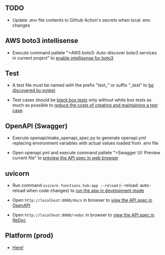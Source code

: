 ## TODO

- Update .env file contents to Github Action's secrets when local .env changes

## AWS boto3 intellisense

- Execute command pallete ">AWS boto3: Auto-discover boto3 services in current project" to [enable intellisense for boto3](https://dev.classmethod.jp/articles/try-boto3-stubs/)

## Test

- A test file must be named with the prefix "test_" or suffix "_test" to [be discovered by pytest](https://www.tutorialspoint.com/pytest/pytest_identifying_test_files_and_functions.htm).

- Test cases should be [black box tests](https://shiftasia.com/ja/column/%E3%83%96%E3%83%A9%E3%83%83%E3%82%AF%E3%83%9C%E3%83%83%E3%82%AF%E3%82%B9%E3%83%86%E3%82%B9%E3%83%88%E3%81%A8%E3%81%AF/) only without white box tests as much as possible to [reduce the costs of creating and maintaining a test case](https://www.javatpoint.com/advantages-and-dsadvantages-of-black-box-testing).

## OpenAPI (Swagger)

- Execute openapi/make_openapi_spec.py to generate openapi.yml replacing environment variables with actual values loaded from .env file

- Open openapi.yml and execute command pallete ">Swagger UI: Preview current file" to [preview the API spec in web browser](https://marketplace.visualstudio.com/items?itemName=Arjun.swagger-viewer)

## uvicorn

- Run command `uvicorn functions.hub:app --reload` (--reload: auto-reload when code changes) to [run the app in development mode](https://fastapi.tiangolo.com/tutorial/first-steps/)

- Open `http://localhost:8000/docs` in browser to [view the API spec in OpenAPI](https://fastapi.tiangolo.com/tutorial/first-steps/#interactive-api-docs)

- Open `http://localhost:8000/redoc` in browser to [view the API spec in ReDoc](https://fastapi.tiangolo.com/tutorial/first-steps/#alternative-api-docs)

## Platform (prod)

- [Here!](http://terakoya-static-prod.s3-website-ap-northeast-1.amazonaws.com/)
